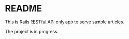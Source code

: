 # README

This is Rails RESTful API only app to serve sample articles. 

The project is in progress.